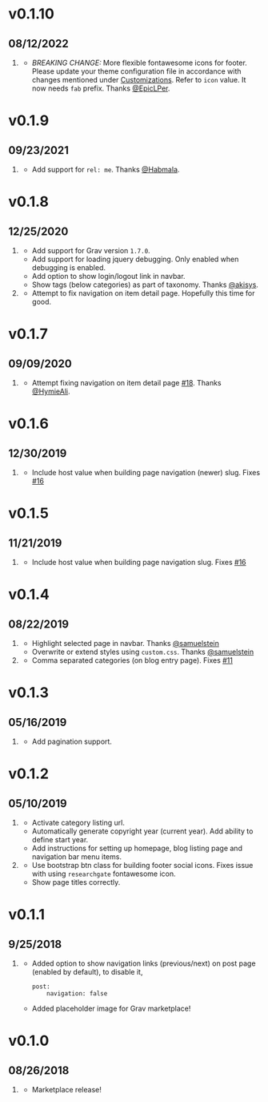 # v0.1.10
## 08/12/2022

1. [](#new)
    * _BREAKING CHANGE:_ More flexible fontawesome icons for footer. Please update your theme configuration file in accordance with changes mentioned under [Customizations](https://github.com/ParitoshBh/grav-coder#customizations). Refer to `icon` value. It now needs `fab` prefix. Thanks [@EpicLPer](https://github.com/EpicLPer).

# v0.1.9
## 09/23/2021

1. [](#new)
    * Add support for `rel: me`. Thanks [@Habmala](https://github.com/Habmala).

# v0.1.8
## 12/25/2020

1. [](#new)
    * Add support for Grav version `1.7.0`.
    * Add support for loading jquery debugging. Only enabled when debugging is enabled.
    * Add option to show login/logout link in navbar.
    * Show tags (below categories) as part of taxonomy. Thanks [@akisys](https://github.com/akisys).
1. [](#bugfix)
    * Attempt to fix navigation on item detail page. Hopefully this time for good.

# v0.1.7
## 09/09/2020

1. [](#bugfix)
    * Attempt fixing navigation on item detail page [#18](https://github.com/ParitoshBh/grav-coder/issues/18). Thanks [@HymieAli](https://github.com/HymieAli).

# v0.1.6
## 12/30/2019

1. [](#bugfix)
    * Include host value when building page navigation (newer) slug. Fixes [#16](https://github.com/ParitoshBh/grav-coder/issues/16)

# v0.1.5
## 11/21/2019

1. [](#bugfix)
    * Include host value when building page navigation slug. Fixes [#16](https://github.com/ParitoshBh/grav-coder/issues/16)

# v0.1.4
## 08/22/2019

1. [](#new)
    * Highlight selected page in navbar. Thanks [@samuelstein](https://github.com/samuelstein)
    * Overwrite or extend styles using `custom.css`. Thanks [@samuelstein](https://github.com/samuelstein)
1. [](#bugfix)
    * Comma separated categories (on blog entry page). Fixes [#11](https://github.com/ParitoshBh/grav-coder/issues/11)

# v0.1.3
## 05/16/2019

1. [](#new)
    * Add pagination support.

# v0.1.2
## 05/10/2019

1. [](#new)
    * Activate category listing url.
    * Automatically generate copyright year (current year). Add ability to define start year.
    * Add instructions for setting up homepage, blog listing page and navigation bar menu items.
1. [](#bugfix)
    * Use bootstrap btn class for building footer social icons. Fixes issue with using `researchgate` fontawesome icon.
    * Show page titles correctly.

# v0.1.1
## 9/25/2018

1. [](#new)
    * Added option to show navigation links (previous/next) on post page (enabled by default), to disable it,
        ```
        post:
            navigation: false
        ```
    * Added placeholder image for Grav marketplace!

# v0.1.0
##  08/26/2018

1. [](#new)
    * Marketplace release!
